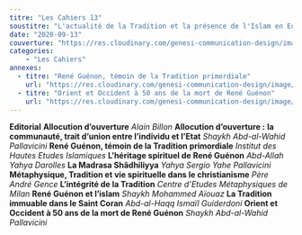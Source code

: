```yaml
---
titre: "Les Cahiers 13"
soustitre: "L'actualité de la Tradition et la présence de l'Islam en Europe"
date: "2020-09-13"
couverture: "https://res.cloudinary.com/genesi-communication-design/image/upload/v1606125409/ihei/couvertures/c13_ugjzbr.jpg"
categories:
    - "Les Cahiers"
annexes:
  - titre: "René Guénon, témoin de la Tradition primordiale"
    url: "https://res.cloudinary.com/genesi-communication-design/image/upload/v1606736139/ihei/PDF/Les%20Cahiers/Les%20Cahiers%2013/Rene-Guenon-temoin_hqf70w.pdf"
  - titre: "Orient et Occident à 50 ans de la mort de René Guénon"
    url: "https://res.cloudinary.com/genesi-communication-design/image/upload/v1606736138/ihei/PDF/Les%20Cahiers/Les%20Cahiers%2013/Orient-et-Occident_kvmevm.pdf"
---
```


**Editorial**
**Allocution d’ouverture**
*Alain Billon*
**Allocution d’ouverture :**
**la communauté, trait d’union entre l’individu et l’Etat**
*Shaykh Abd-al-Wahid Pallavicini*
**René Guénon, témoin de la Tradition primordiale**
*Institut des Hautes Etudes Islamiques*
**L’héritage spirituel de René Guénon**
*Abd-Allah Yahya Darolles*
**La Madrasa Shâdhiliyya**
*Yahya Sergio Yahe Pallavicini*
**Métaphysique, Tradition et vie spirituelle dans le christianisme**
*Père André Gence*
**L’intégrité de la Tradition**
*Centre d’Etudes Métaphysiques de Milan*
**René Guénon et l’islam**
*Shaykh Mohammed Aïouaz*
**La Tradition immuable dans le Saint Coran**
*Abd-al-Haqq Ismaïl Guiderdoni*
**Orient et Occident à 50 ans de la mort de René Guénon**
*Shaykh Abd-al-Wahid Pallavicini*
